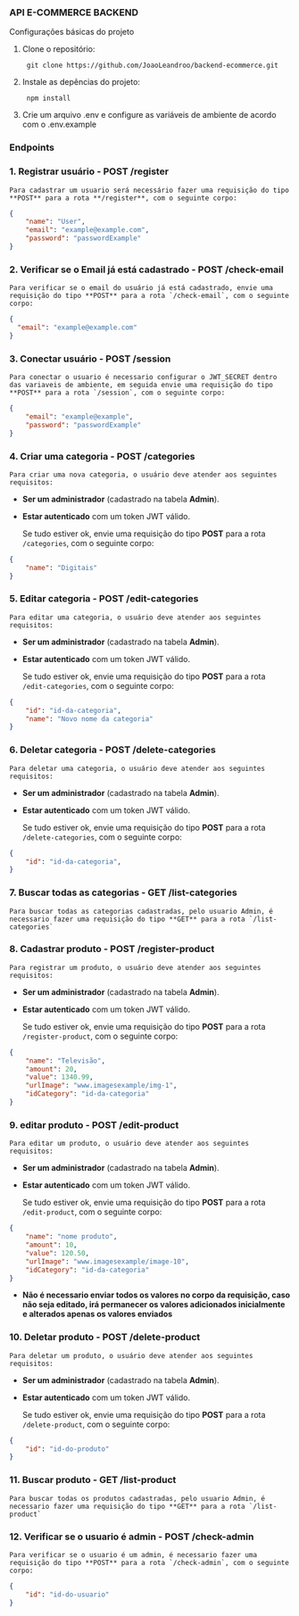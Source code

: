 ### **API E-COMMERCE BACKEND**

Configurações básicas do projeto

1. Clone o repositório:
    
        git clone https://github.com/JoaoLeandroo/backend-ecommerce.git


2. Instale as depências do projeto:

        npm install


3. Crie um arquivo .env e configure as variáveis de ambiente de acordo com o .env.example


### **Endpoints**

### 1. Registrar usuário - **POST /register**

    Para cadastrar um usuario será necessário fazer uma requisição do tipo **POST** para a rota **/register**, com o seguinte corpo:

```json
{
    "name": "User",
    "email": "example@example.com",
    "password": "passwordExample"
}
```

### 2. Verificar se o Email já está cadastrado - **POST /check-email**

    Para verificar se o email do usuário já está cadastrado, envie uma requisição do tipo **POST** para a rota `/check-email`, com o seguinte corpo:

```json
{
  "email": "example@example.com"
}
```
### 3. Conectar usuário - **POST /session**

    Para conectar o usuario é necessario configurar o JWT_SECRET dentro das variaveis de ambiente, em seguida envie uma requisição do tipo **POST** para a rota `/session`, com o seguinte corpo:

```json
{
    "email": "example@example",
    "password": "passwordExample"
}
```

### 4. Criar uma categoria - **POST /categories**

    Para criar uma nova categoria, o usuário deve atender aos seguintes requisitos:
- **Ser um administrador** (cadastrado na tabela **Admin**).
- **Estar autenticado** com um token JWT válido.

    Se tudo estiver ok, envie uma requisição do tipo **POST** para a rota `/categories`, com o seguinte corpo:

```json
{
    "name": "Digitais"
}
```

### 5. Editar categoria - **POST /edit-categories**

    Para editar uma categoria, o usuário deve atender aos seguintes requisitos:
- **Ser um administrador** (cadastrado na tabela **Admin**).
- **Estar autenticado** com um token JWT válido. 

    Se tudo estiver ok, envie uma requisição do tipo **POST** para a rota `/edit-categories`, com o seguinte corpo:

```json
{
    "id": "id-da-categoria",
    "name": "Novo nome da categoria"
}
```

### 6. Deletar categoria - **POST /delete-categories**

    Para deletar uma categoria, o usuário deve atender aos seguintes requisitos:
- **Ser um administrador** (cadastrado na tabela **Admin**).
- **Estar autenticado** com um token JWT válido. 

    Se tudo estiver ok, envie uma requisição do tipo **POST** para a rota `/delete-categories`, com o seguinte corpo:

```json
{
    "id": "id-da-categoria",
}
```

### 7. Buscar todas as categorias - **GET /list-categories**

    Para buscar todas as categorias cadastradas, pelo usuario Admin, é necessario fazer uma requisição do tipo **GET** para a rota `/list-categories`

### 8. Cadastrar produto - **POST /register-product**

    Para registrar um produto, o usuário deve atender aos seguintes requisitos:
- **Ser um administrador** (cadastrado na tabela **Admin**).
- **Estar autenticado** com um token JWT válido. 

    Se tudo estiver ok, envie uma requisição do tipo **POST** para a rota `/register-product`, com o seguinte corpo:

```json
{
	"name": "Televisão",
	"amount": 20,
	"value": 1340.99,
	"urlImage": "www.imagesexample/img-1",
	"idCategory": "id-da-categoria"
}
```

### 9. editar produto - **POST /edit-product**

    Para editar um produto, o usuário deve atender aos seguintes requisitos:
- **Ser um administrador** (cadastrado na tabela **Admin**).
- **Estar autenticado** com um token JWT válido. 

    Se tudo estiver ok, envie uma requisição do tipo **POST** para a rota `/edit-product`, com o seguinte corpo:

```json
{
	"name": "nome produto",
	"amount": 10,
	"value": 120.50,
	"urlImage": "www.imagesexample/image-10",
	"idCategory": "id-da-categoria"
}
```

- **Não é necessario enviar todos os valores no corpo da requisição, caso não seja editado, irá permanecer os valores adicionados inicialmente e alterados apenas os valores enviados**


### 10. Deletar produto - **POST /delete-product**

    Para deletar um produto, o usuário deve atender aos seguintes requisitos:
- **Ser um administrador** (cadastrado na tabela **Admin**).
- **Estar autenticado** com um token JWT válido. 

    Se tudo estiver ok, envie uma requisição do tipo **POST** para a rota `/delete-product`, com o seguinte corpo:

```json
{
    "id": "id-do-produto"
}
```

### 11. Buscar produto - **GET /list-product**

    Para buscar todas os produtos cadastradas, pelo usuario Admin, é necessario fazer uma requisição do tipo **GET** para a rota `/list-product`


### 12. Verificar se o usuario é admin - **POST /check-admin**

    Para verificar se o usuario é um admin, é necessario fazer uma requisição do tipo **POST** para a rota `/check-admin`, com o seguinte corpo:

```json
{
    "id": "id-do-usuario"
}
```